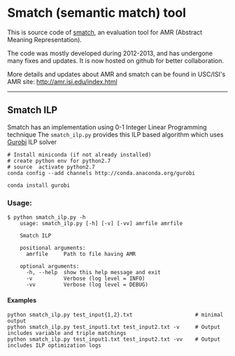 # Smatch (semantic match) tool

This is source code of [smatch](http://amr.isi.edu/evaluation.html), an evaluation tool for AMR (Abstract Meaning Representation). 

The code was mostly developed during 2012-2013, and has undergone many fixes and updates. It is now hosted on github for better collaboration.

More details and updates about AMR and smatch can be found in USC/ISI's AMR site: http://amr.isi.edu/index.html


---
## Smatch ILP
Smatch has an implementation using 0-1 Integer Linear Programming technique
The `smatch_ilp.py` provides this ILP based algorithm which uses [Gurobi](http://www.gurobi.com/) ILP solver


    # Install miniconda (if not already installed)
    # create python env for python2.7
    # source  activate python2.7
    conda config --add channels http://conda.anaconda.org/gurobi

    conda install gurobi

### Usage:

    $ python smatch_ilp.py -h
        usage: smatch_ilp.py [-h] [-v] [-vv] amrfile amrfile

        Smatch ILP

        positional arguments:
          amrfile     Path to file having AMR

        optional arguments:
          -h, --help  show this help message and exit
          -v          Verbose (log level = INFO)
          -vv         Verbose (log level = DEBUG)

#### Examples

    python smatch_ilp.py test_input{1,2}.txt                    # minimal output
    python smatch_ilp.py test_input1.txt test_input2.txt -v     # Output includes variable and triple matchings
    python smatch_ilp.py test_input1.txt test_input2.txt -vv    # Output includes ILP optimization logs